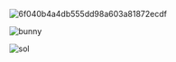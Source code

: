 
![6f040b4a4db555dd98a603a81872ecdf](https://github.com/marialemessilva/marialemessilva/assets/175053134/d6c92e9b-5b05-4665-88c3-cf2248429ef7)








![bunny](https://github.com/marialemessilva/marialemessilva/assets/175053134/2cda69e8-b566-470f-b970-cdf46a3d9576)






![sol](https://github.com/marialemessilva/marialemessilva/assets/175053134/74eb644c-8a40-4e7c-9334-422345084ec1)



